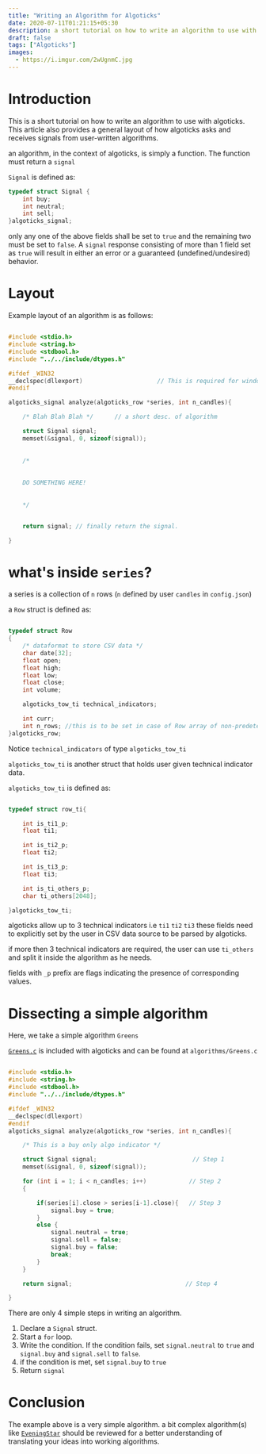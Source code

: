 ```yaml
---
title: "Writing an Algorithm for Algoticks"
date: 2020-07-11T01:21:15+05:30
description: a short tutorial on how to write an algorithm to use with algoticks.
draft: false
tags: ["Algoticks"]
images:
  - https://i.imgur.com/2wUgnmC.jpg
---
```


# Introduction

This is a short tutorial on how to write an algorithm to use with algoticks. This article also provides a general layout of how algoticks asks and receives signals from user-written algorithms.

an algorithm, in the context of algoticks, is simply a function. The function must return a `signal`

`Signal` is defined as:
```c
typedef struct Signal {
    int buy;
    int neutral;
    int sell;
}algoticks_signal;
```

only any one of the above fields shall be set to `true` and the remaining two must be set to `false`.  A `signal` response consisting of more than 1 field set as `true` will result in either an error or a guaranteed (undefined/undesired) behavior.

# Layout

Example layout of an algorithm is as follows:

```c

#include <stdio.h>
#include <string.h>
#include <stdbool.h>
#include "../../include/dtypes.h"

#ifdef _WIN32
__declspec(dllexport)                     // This is required for windows compatibility.
#endif

algoticks_signal analyze(algoticks_row *series, int n_candles){

    /* Blah Blah Blah */      // a short desc. of algorithm

    struct Signal signal;
    memset(&signal, 0, sizeof(signal));
    
    
    /*
    
    
    DO SOMETHING HERE!
    
    
    */


    return signal; // finally return the signal.

}


```

# what's inside `series`?

a series is a collection of `n` rows (`n` defined by user `candles` in `config.json`)

a `Row` struct is defined as:
```c

typedef struct Row
{
    /* dataformat to store CSV data */
    char date[32];
    float open;
    float high;
    float low;
    float close;
    int volume;

    algoticks_tow_ti technical_indicators;

    int curr;
    int n_rows; //this is to be set in case of Row array of non-predetermined size.
}algoticks_row;

```

Notice `technical_indicators` of type `algoticks_tow_ti`

`algoticks_tow_ti` is another struct that holds user given technical indicator data.

`algoticks_tow_ti` is defined as:
```c

typedef struct row_ti{

    int is_ti1_p;
    float ti1;

    int is_ti2_p;
    float ti2;

    int is_ti3_p;
    float ti3;

    int is_ti_others_p;
    char ti_others[2048];

}algoticks_tow_ti;

```

algoticks allow up to 3 technical indicators i.e `ti1` `ti2` `ti3` these fields need to explicitly set by the user in CSV data source to be parsed by algoticks.

if more then 3 technical indicators are required, the user can use `ti_others` and split it inside the algorithm as he needs.

fields with `_p` prefix are flags indicating the presence of corresponding values.

# Dissecting a simple algorithm

Here, we take a simple algorithm `Greens`

[`Greens.c`](https://github.com/jkotra/algoticks/blob/master/src/algorithms/Greens.c) is included with algoticks and can be found at `algorithms/Greens.c`

```c

#include <stdio.h>
#include <string.h>
#include <stdbool.h>
#include "../../include/dtypes.h"

#ifdef _WIN32
__declspec(dllexport)
#endif
algoticks_signal analyze(algoticks_row *series, int n_candles){

    /* This is a buy only algo indicator */

    struct Signal signal;                           // Step 1
    memset(&signal, 0, sizeof(signal));

    for (int i = 1; i < n_candles; i++)            // Step 2
    {

        if(series[i].close > series[i-1].close){   // Step 3
            signal.buy = true;
        }
        else {
            signal.neutral = true;
            signal.sell = false;
            signal.buy = false;
            break;
        }
    }

    return signal;                                // Step 4

}

```

There are only 4 simple steps in writing an algorithm.

1. Declare a `Signal` struct.
2. Start a `for` loop.
3. Write the condition. If the condition fails, set `signal.neutral` to `true` and `signal.buy` and `signal.sell` to `false`.
4. if the condition is met, set `signal.buy` to `true`
4. Return `signal`

# Conclusion

The example above is a very simple algorithm. a bit complex algorithm(s) like [`EveningStar`](https://github.com/jkotra/algoticks/blob/master/src/algorithms/EveningStar.c) should be reviewed for a better understanding of translating your ideas into working algorithms.
